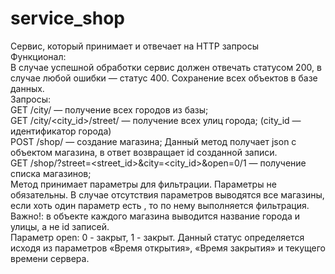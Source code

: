 # service_shop
Сервис, который принимает и отвечает на HTTP запросы<br/>
Функционал:<br/>
В случае успешной обработки сервис должен отвечать статусом 200,
в случае любой ошибки — статус 400.
Сохранение всех объектов в базе данных.<br/>
Запросы:<br/>
GET /city/ — получение всех городов из базы;<br/>
GET /city/<city_id>/street/ — получение всех улиц города; (city_id —
идентификатор города)<br/>
POST /shop/ — создание магазина; Данный метод получает json c
объектом магазина, в ответ возвращает id созданной записи.<br/>
GET /shop/?street=<street_id>&city=<city_id>&open=0/1 — получение
списка магазинов;<br/>
Метод принимает параметры для фильтрации. Параметры не
обязательны. В случае отсутствия параметров выводятся все
магазины, если хоть один параметр есть , то по нему
выполняется фильтрация.<br/>
Важно!: в объекте каждого магазина выводится название
города и улицы, а не id записей.<br/>
Параметр open: 0 - закрыт, 1 - закрыт. Данный статус
определяется исходя из параметров «Время открытия»,
«Время закрытия» и текущего времени сервера.
